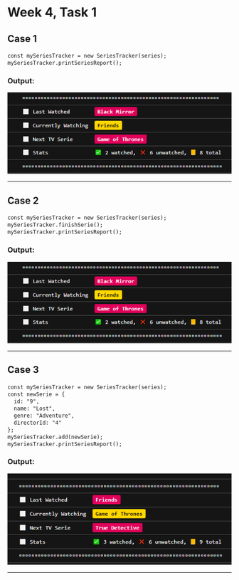 # Week 4, Task 1


## Case 1
```
const mySeriesTracker = new SeriesTracker(series);
mySeriesTracker.printSeriesReport();
```
### Output:

<img src="1.png">

***
## Case 2
```
const mySeriesTracker = new SeriesTracker(series);
mySeriesTracker.finishSerie();
mySeriesTracker.printSeriesReport();
```
### Output:

<img src="1.png">

***
## Case 3
```
const mySeriesTracker = new SeriesTracker(series);
const newSerie = {
  id: "9",
  name: "Lost",
  genre: "Adventure",
  directorId: "4"
};
mySeriesTracker.add(newSerie);
mySeriesTracker.printSeriesReport();
```

### Output:

<img src="3.png">

***